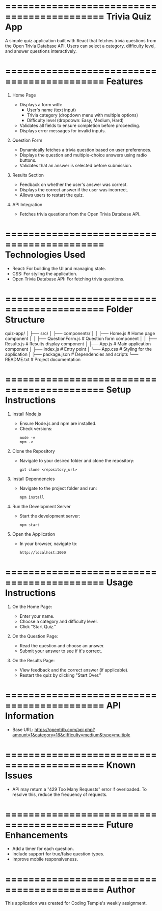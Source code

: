 ===========================================
Trivia Quiz App
===========================================

A simple quiz application built with React that fetches trivia questions from the Open Trivia Database API. Users can select a category, difficulty level, and answer questions interactively.

===========================================
Features
===========================================

1. Home Page
   - Displays a form with:
     - User's name (text input)
     - Trivia category (dropdown menu with multiple options)
     - Difficulty level (dropdown: Easy, Medium, Hard)
   - Validates all fields to ensure completion before proceeding.
   - Displays error messages for invalid inputs.

2. Question Form
   - Dynamically fetches a trivia question based on user preferences.
   - Displays the question and multiple-choice answers using radio buttons.
   - Validates that an answer is selected before submission.

3. Results Section
   - Feedback on whether the user's answer was correct.
   - Displays the correct answer if the user was incorrect.
   - Allows users to restart the quiz.

4. API Integration
   - Fetches trivia questions from the Open Trivia Database API.

===========================================
Technologies Used
===========================================

- React: For building the UI and managing state.
- CSS: For styling the application.
- Open Trivia Database API: For fetching trivia questions.

===========================================
Folder Structure
===========================================

quiz-app/
│
├── src/
│   ├── components/
│   │   ├── Home.js           # Home page component
│   │   ├── QuestionForm.js   # Question form component
│   │   ├── Results.js        # Results display component
│   ├── App.js                # Main application component
│   ├── index.js              # Entry point
│   └── App.css               # Styling for the application
│
├── package.json              # Dependencies and scripts
└── README.txt                # Project documentation

===========================================
Setup Instructions
===========================================

1. Install Node.js
   - Ensure Node.js and npm are installed.
   - Check versions:
     ```
     node -v
     npm -v
     ```

2. Clone the Repository
   - Navigate to your desired folder and clone the repository:
     ```
     git clone <repository_url>
     ```

3. Install Dependencies
   - Navigate to the project folder and run:
     ```
     npm install
     ```

4. Run the Development Server
   - Start the development server:
     ```
     npm start
     ```

5. Open the Application
   - In your browser, navigate to:
     ```
     http://localhost:3000
     ```

===========================================
Usage Instructions
===========================================

1. On the Home Page:
   - Enter your name.
   - Choose a category and difficulty level.
   - Click "Start Quiz."

2. On the Question Page:
   - Read the question and choose an answer.
   - Submit your answer to see if it's correct.

3. On the Results Page:
   - View feedback and the correct answer (if applicable).
   - Restart the quiz by clicking "Start Over."

===========================================
API Information
===========================================

- Base URL: https://opentdb.com/api.php?amount=1&category=18&difficulty=medium&type=multiple


===========================================
Known Issues
===========================================

- API may return a "429 Too Many Requests" error if overloaded. To resolve this, reduce the frequency of requests.

===========================================
Future Enhancements
===========================================

- Add a timer for each question.
- Include support for true/false question types.
- Improve mobile responsiveness.

===========================================
Author
===========================================

This application was created for Coding Temple's weekly assignment.
